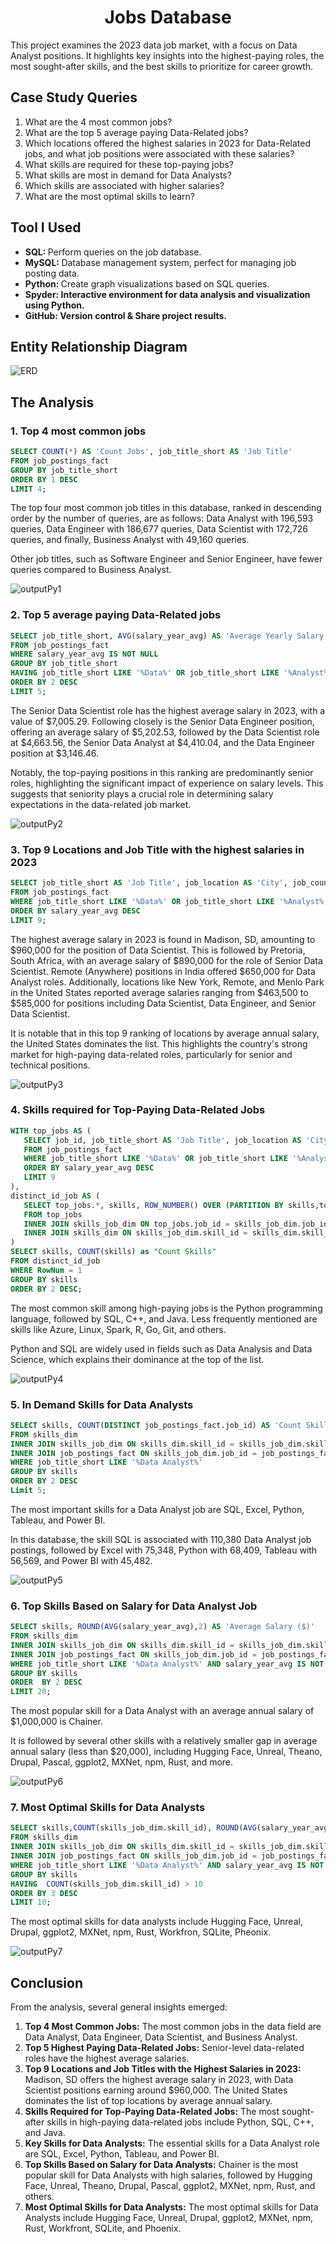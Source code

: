 <h1 align="center">
      Jobs Database
      <br /></h1>
<p>This project examines the 2023 data job market, with a focus on Data Analyst positions. It highlights key insights into the highest-paying roles, the most sought-after skills, and the best skills to prioritize for career growth.</p>

<h2>Case Study Queries</h2>
<ol>
  <li>What are the 4 most common jobs?</li>
  <li>What are the top 5 average paying Data-Related jobs?</li>
  <li>Which locations offered the highest salaries in 2023 for Data-Related jobs, and what job positions were associated with these salaries?</li>
  <li>What skills are required for these top-paying jobs?</li>
  <li>What skills are most in demand for Data Analysts?</li>
  <li>Which skills are associated with higher salaries?</li>
  <li>What are the most optimal skills to learn?</li>
</ol>

<h2> Tool I Used </h2>
<ul>
  <li><b>SQL: </b>Perform queries on the job database.</li>
  <li><b>MySQL: </b>Database management system, perfect for managing job posting data.</li>
  <li><b>Python: </b>Create graph visualizations based on SQL queries.</li>
  <li><b>Spyder: Interactive environment for data analysis and visualization using Python.</b></li>
  <li><b>GitHub: Version control & Share project results.</b></li>
</ul>

<h2>Entity Relationship Diagram</h2>
<img alt="ERD" src="./ERD.png"/>

<h2>The Analysis</h2>
<h3>1. Top 4 most common jobs</h3>

```sql
SELECT COUNT(*) AS 'Count Jobs', job_title_short AS 'Job Title'
FROM job_postings_fact
GROUP BY job_title_short
ORDER BY 1 DESC
LIMIT 4;
```

<p>The top four most common job titles in this database, ranked in descending order by the number of queries, are as follows: Data Analyst with 196,593 queries, Data Engineer with 186,677 queries, Data Scientist with 172,726 queries, and finally, Business Analyst with 49,160 queries.</p> <p>Other job titles, such as Software Engineer and Senior Engineer, have fewer queries compared to Business Analyst.</p>
<img alt="outputPy1" src="./outputs_Py/1.png"/>

<h3>2. Top 5 average paying Data-Related jobs</h3>

```sql
SELECT job_title_short, AVG(salary_year_avg) AS 'Average Yearly Salary Per Job Title'
FROM job_postings_fact
WHERE salary_year_avg IS NOT NULL
GROUP BY job_title_short
HAVING job_title_short LIKE '%Data%' OR job_title_short LIKE '%Analyst%'
ORDER BY 2 DESC
LIMIT 5;
```

<p>The Senior Data Scientist role has the highest average salary in 2023, with a value of $7,005.29. Following closely is the Senior Data Engineer position, offering an average salary of $5,202.53, followed by the Data Scientist role at $4,663.56, the Senior Data Analyst at $4,410.04, and the Data Engineer position at $3,146.46.</p>
<p>Notably, the top-paying positions in this ranking are predominantly senior roles, highlighting the significant impact of experience on salary levels. This suggests that seniority plays a crucial role in determining salary expectations in the data-related job market.</p>
<img alt="outputPy2" src="./outputs_Py/2.png"/>

<h3>3. Top 9 Locations and Job Title with the highest salaries in 2023</h3>

```sql
SELECT job_title_short AS 'Job Title', job_location AS 'City', job_country AS 'Country', salary_year_avg AS 'Average Yearly Salary'
FROM job_postings_fact
WHERE job_title_short LIKE '%Data%' OR job_title_short LIKE '%Analyst%'
ORDER BY salary_year_avg DESC
LIMIT 9;
```

<p>The highest average salary in 2023 is found in Madison, SD, amounting to $960,000 for the position of Data Scientist. This is followed by Pretoria, South Africa, with an average salary of $890,000 for the role of Senior Data Scientist. Remote (Anywhere) positions in India offered $650,000 for Data Analyst roles. Additionally, locations like New York, Remote, and Menlo Park in the United States reported average salaries ranging from $463,500 to $585,000 for positions including Data Scientist, Data Engineer, and Senior Data Scientist.</p>
<p>It is notable that in this top 9 ranking of locations by average annual salary, the United States dominates the list. This highlights the country's strong market for high-paying data-related roles, particularly for senior and technical positions.</p>
<img alt="outputPy3" src="./outputs_Py/3.png"/>


<h3>4. Skills required for Top-Paying Data-Related Jobs</h3>

```sql
WITH top_jobs AS (
   SELECT job_id, job_title_short AS 'Job Title', job_location AS 'City', salary_year_avg AS 'Average Yearly Salary'
   FROM job_postings_fact
   WHERE job_title_short LIKE '%Data%' OR job_title_short LIKE '%Analyst%'
   ORDER BY salary_year_avg DESC
   LIMIT 9
),
distinct_id_job AS (
   SELECT top_jobs.*, skills, ROW_NUMBER() OVER (PARTITION BY skills,top_jobs.job_id ORDER BY top_jobs.job_id ASC) AS RowNum
   FROM top_jobs
   INNER JOIN skills_job_dim ON top_jobs.job_id = skills_job_dim.job_id
   INNER JOIN skills_dim ON skills_job_dim.skill_id = skills_dim.skill_id
)
SELECT skills, COUNT(skills) as "Count Skills"
FROM distinct_id_job
WHERE RowNum = 1
GROUP BY skills
ORDER BY 2 DESC;
```

<p>The most common skill among high-paying jobs is the Python programming language, followed by SQL, C++, and Java. Less frequently mentioned are skills like Azure, Linux, Spark, R, Go, Git, and others.</p>
<p>Python and SQL are widely used in fields such as Data Analysis and Data Science, which explains their dominance at the top of the list.</p>
<img alt="outputPy4" src="./outputs_Py/4.png"/>

<h3>5. In Demand Skills for Data Analysts</h3>

```sql
SELECT skills, COUNT(DISTINCT job_postings_fact.job_id) AS 'Count Skills'
FROM skills_dim
INNER JOIN skills_job_dim ON skills_dim.skill_id = skills_job_dim.skill_id
INNER JOIN job_postings_fact ON skills_job_dim.job_id = job_postings_fact.job_id
WHERE job_title_short LIKE '%Data Analyst%'
GROUP BY skills
ORDER BY 2 DESC
Limit 5;
````

<p>The most important skills for a Data Analyst job are SQL, Excel, Python, Tableau, and Power BI.</p>
<p>In this database, the skill SQL is associated with 110,380 Data Analyst job postings, followed by Excel with 75,348, Python with 68,409, Tableau with 56,569, and Power BI with 45,482.</p>
<img alt="outputPy5" src="./outputs_Py/5.png"/>

<h3>6. Top Skills Based on Salary for Data Analyst Job</h3>

```sql
SELECT skills, ROUND(AVG(salary_year_avg),2) AS 'Average Salary ($)'
FROM skills_dim
INNER JOIN skills_job_dim ON skills_dim.skill_id = skills_job_dim.skill_id
INNER JOIN job_postings_fact ON skills_job_dim.job_id = job_postings_fact.job_id
WHERE job_title_short LIKE '%Data Analyst%' AND salary_year_avg IS NOT NULL
GROUP BY skills
ORDER  BY 2 DESC
LIMIT 20;
````

<p>The most popular skill for a Data Analyst with an average annual salary of $1,000,000 is Chainer.</p>
<p>It is followed by several other skills with a relatively smaller gap in average annual salary (less than $20,000), including Hugging Face, Unreal, Theano, Drupal, Pascal, ggplot2, MXNet, npm, Rust, and more.</p>
<img alt="outputPy6" src="./outputs_Py/6.png"/>


<h3>7. Most Optimal Skills for Data Analysts</h3>

```sql
SELECT skills,COUNT(skills_job_dim.skill_id), ROUND(AVG(salary_year_avg),2) AS 'Average Salary ($)'
FROM skills_dim
INNER JOIN skills_job_dim ON skills_dim.skill_id = skills_job_dim.skill_id
INNER JOIN job_postings_fact ON skills_job_dim.job_id = job_postings_fact.job_id
WHERE job_title_short LIKE '%Data Analyst%' AND salary_year_avg IS NOT NULL
GROUP BY skills
HAVING  COUNT(skills_job_dim.skill_id) > 10
ORDER BY 3 DESC
LIMIT 10;
```

<p>The most optimal skills for data analysts include Hugging Face, Unreal, Drupal, ggplot2, MXNet, npm, Rust, Workfron, SQLite, Pheonix.</p>
<img alt="outputPy7" src="./outputs_Py/7.png"/>

<h2>Conclusion</h2>
<p>From the analysis, several general insights emerged:</p>
<ol>
<li><b>Top 4 Most Common Jobs:</b> The most common jobs in the data field are Data Analyst, Data Engineer, Data Scientist, and Business Analyst.</li>
<li><b>Top 5 Highest Paying Data-Related Jobs:</b> Senior-level data-related roles have the highest average salaries.</li>
<li><b>Top 9 Locations and Job Titles with the Highest Salaries in 2023:</b> Madison, SD offers the highest average salary in 2023, with Data Scientist positions earning around $960,000. The United States dominates the list of top locations by average annual salary.</li>
<li><b>Skills Required for Top-Paying Data-Related Jobs:</b> The most sought-after skills in high-paying data-related jobs include Python, SQL, C++, and Java.</li>
<li><b>Key Skills for Data Analysts:</b> The essential skills for a Data Analyst role are SQL, Excel, Python, Tableau, and Power BI.</li>
<li><b>Top Skills Based on Salary for Data Analysts:</b> Chainer is the most popular skill for Data Analysts with high salaries, followed by Hugging Face, Unreal, Theano, Drupal, Pascal, ggplot2, MXNet, npm, Rust, and others.</li>
<li><b>Most Optimal Skills for Data Analysts:</b> The most optimal skills for Data Analysts include Hugging Face, Unreal, Drupal, ggplot2, MXNet, npm, Rust, Workfront, SQLite, and Phoenix.</li>
</ol>
